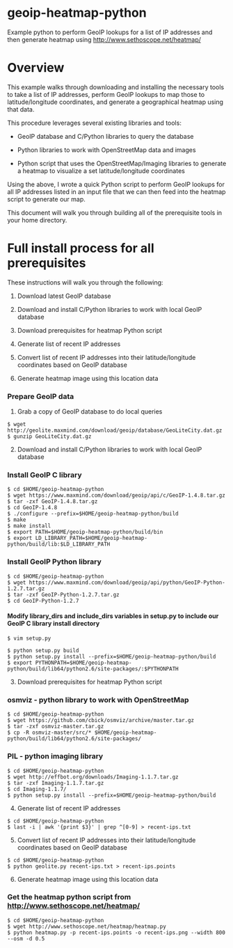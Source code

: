 geoip-heatmap-python
====================

Example python to perform GeoIP lookups for a list of IP addresses and then
generate heatmap using http://www.sethoscope.net/heatmap/


Overview
========

This example walks through downloading and installing the necessary tools to
take a list of IP addresses, perform GeoIP lookups to map those to
latitude/longitude coordinates, and generate a geographical heatmap using that
data.  

This procedure leverages several existing libraries and tools:

- GeoIP database and C/Python libraries to query the database

- Python libraries to work with OpenStreetMap data and images

- Python script that uses the OpenStreetMap/Imaging libraries to generate a
  heatmap to visualize a set latitude/longitude coordinates

Using the above, I wrote a quick Python script to perform GeoIP lookups for
all IP addresses listed in an input file that we can then feed into the heatmap
script to generate our map.

This document will walk you through building all of the prerequisite tools in
your home directory.


Full install process for all prerequisites
==========================================

These instructions will walk you through the following:
1. Download latest GeoIP database

2. Download and install C/Python libraries to work with local GeoIP database

3. Download prerequisites for heatmap Python script

4. Generate list of recent IP addresses

5. Convert list of recent IP addresses into their latitude/longitude coordinates based on GeoIP database

6. Generate heatmap image using this location data

### Prepare GeoIP data

1. Grab a copy of GeoIP database to do local queries

```
$ wget http://geolite.maxmind.com/download/geoip/database/GeoLiteCity.dat.gz
$ gunzip GeoLiteCity.dat.gz
```

2. Download and install C/Python libraries to work with local GeoIP database

### Install GeoIP C library
```
$ cd $HOME/geoip-heatmap-python
$ wget https://www.maxmind.com/download/geoip/api/c/GeoIP-1.4.8.tar.gz
$ tar -zxf GeoIP-1.4.8.tar.gz
$ cd GeoIP-1.4.8
$ ./configure --prefix=$HOME/geoip-heatmap-python/build
$ make
$ make install
$ export PATH=$HOME/geoip-heatmap-python/build/bin
$ export LD_LIBRARY_PATH=$HOME/geoip-heatmap-python/build/lib:$LD_LIBRARY_PATH
```

### Install GeoIP Python library
```
$ cd $HOME/geoip-heatmap-python
$ wget https://www.maxmind.com/download/geoip/api/python/GeoIP-Python-1.2.7.tar.gz
$ tar -zxf GeoIP-Python-1.2.7.tar.gz
$ cd GeoIP-Python-1.2.7
```

#### Modify library_dirs and include_dirs variables in setup.py to include our GeoIP C library install directory
```
$ vim setup.py

$ python setup.py build
$ python setup.py install --prefix=$HOME/geoip-heatmap-python/build
$ export PYTHONPATH=$HOME/geoip-heatmap-python/build/lib64/python2.6/site-packages/:$PYTHONPATH
```

3. Download prerequisites for heatmap Python script

### osmviz - python library to work with OpenStreetMap
```
$ cd $HOME/geoip-heatmap-python
$ wget https://github.com/cbick/osmviz/archive/master.tar.gz
$ tar -zxf osmviz-master.tar.gz
$ cp -R osmviz-master/src/* $HOME/geoip-heatmap-python/build/lib64/python2.6/site-packages/
```

### PIL - python imaging library
```
$ cd $HOME/geoip-heatmap-python
$ wget http://effbot.org/downloads/Imaging-1.1.7.tar.gz
$ tar -zxf Imaging-1.1.7.tar.gz
$ cd Imaging-1.1.7/
$ python setup.py install --prefix=$HOME/geoip-heatmap-python/build
```


4. Generate list of recent IP addresses

```
$ cd $HOME/geoip-heatmap-python
$ last -i | awk '{print $3}' | grep ^[0-9] > recent-ips.txt
```

5. Convert list of recent IP addresses into their latitude/longitude
   coordinates based on GeoIP database

```
$ cd $HOME/geoip-heatmap-python
$ python geolite.py recent-ips.txt > recent-ips.points
```


6. Generate heatmap image using this location data

### Get the heatmap python script from http://www.sethoscope.net/heatmap/
```
$ cd $HOME/geoip-heatmap-python
$ wget http://www.sethoscope.net/heatmap/heatmap.py
$ python heatmap.py -p recent-ips.points -o recent-ips.png --width 800 --osm -d 0.5
```

